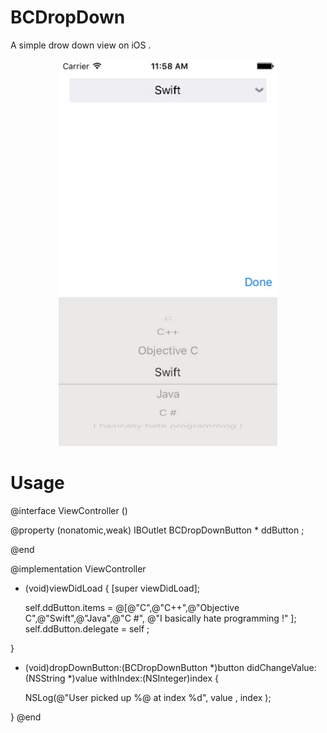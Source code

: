 # BCDropDown
A simple drow down view on iOS . 


<p align="center">
<img src="/Meta/BCDropDownButton.gif" width="350"/>
</p>


# Usage

@interface ViewController () <BCDropDownButtonDelegate>

@property (nonatomic,weak) IBOutlet BCDropDownButton * ddButton ;

@end

@implementation ViewController

- (void)viewDidLoad {
    [super viewDidLoad];

    self.ddButton.items = @[@"C",@"C++",@"Objective C",@"Swift",@"Java",@"C #", @"I basically hate programming !" ];
    self.ddButton.delegate = self ;

}

- (void)dropDownButton:(BCDropDownButton *)button didChangeValue:(NSString *)value withIndex:(NSInteger)index {

    NSLog(@"User picked up %@ at index %d", value , index );

}
@end



